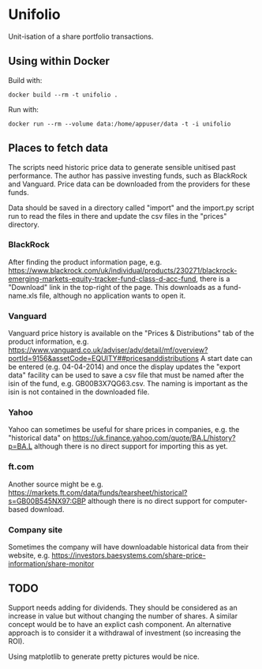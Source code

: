 # Unifolio

Unit-isation of a share portfolio transactions.


## Using within Docker

Build with:

	docker build --rm -t unifolio .


Run with:

	docker run --rm --volume data:/home/appuser/data -t -i unifolio


## Places to fetch data

The scripts need historic price data to generate sensible unitised past performance. The author has passive investing 
funds, such as BlackRock and Vanguard. Price data can be downloaded from the providers for these funds.

Data should be saved in a directory called "import" and the import.py script run to read the files in there and update
the csv files in the "prices" directory.

### BlackRock

After finding the product information page, e.g. https://www.blackrock.com/uk/individual/products/230271/blackrock-emerging-markets-equity-tracker-fund-class-d-acc-fund,
there is a "Download" link in the top-right of the page. This downloads as a fund-name.xls file, although no application wants to open it.

### Vanguard

Vanguard price history is available on the "Prices & Distributions" tab of the product information, e.g. 
https://www.vanguard.co.uk/adviser/adv/detail/mf/overview?portId=9156&assetCode=EQUITY##pricesanddistributions
A start date can be entered (e.g. 04-04-2014) and once the display updates the "export data" facility can be used to save
a csv file that must be named after the isin of the fund, e.g. GB00B3X7QG63.csv. The naming is important as the isin is
not contained in the downloaded file.

### Yahoo

Yahoo can sometimes be useful for share prices in companies, e.g. the "historical data" on https://uk.finance.yahoo.com/quote/BA.L/history?p=BA.L
although there is no direct support for importing this as yet.

### ft.com

Another source might be e.g. https://markets.ft.com/data/funds/tearsheet/historical?s=GB00B545NX97:GBP although
there is no direct support for computer-based download.

### Company site

Sometimes the company will have downloadable historical data from their website, e.g. https://investors.baesystems.com/share-price-information/share-monitor


## TODO

Support needs adding for dividends. They should be considered as an increase in value but without changing the number of shares.
A similar concept would be to have an explict cash component. An alternative approach is to consider it a withdrawal of investment
 (so increasing the ROI). 

Using matplotlib to generate pretty pictures would be nice.
